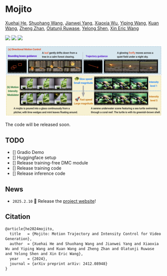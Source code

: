 # Mojito


[Xuehai He](https://sheehan1230.github.io/), [Shuohang Wang](https://scholar.google.com.sg/citations?user=mN-IO6wAAAAJ&hl=zh-CN), [Jianwei Yang](https://jwyang.github.io/), [Xiaoxia Wu](https://xwushirley.github.io/), [Yiping Wang](https://ypwang61.github.io/), [Kuan Wang](https://scholar.google.com/citations?hl=en&user=c1-_-dUAAAAJ&view_op=list_works&sortby=pubdate), [Zheng Zhan](https://zhanzheng8585.github.io/), [Olatunji Ruwase](https://www.microsoft.com/en-us/research/people/olruwase/), [Yelong Shen](https://scholar.google.com/citations?user=S6OFEFEAAAAJ&hl=en), [Xin Eric Wang](https://eric-xw.github.io/)

<a href='https://arxiv.org/abs/2412.08948'><img src='https://img.shields.io/badge/Paper-Arxiv-red'></a> <a href='https://sites.google.com/view/mojito-video'><img src='https://img.shields.io/badge/Project-Page-green'></a> [![](https://img.shields.io/badge/Mojito-Github-purple?logo=github&logoColor=white)](https://github.com/eric-ai-lab/Mojito)
</a>

![Teaser figure](figures/teaser.png)



The code will be released soon. 

## TODO
- [] Gradio Demo
- [] Huggingface setup
- [] Release training-free DMC module
- [] Release training code
- [] Release inference code


## News
* `2025.2.10`  🚀 Release the [project website](https://sites.google.com/view/mojito-video)!




## Citation

```
@article{he2024mojito,
  title   = {Mojito: Motion Trajectory and Intensity Control for Video Generation},
  author  = {Xuehai He and Shuohang Wang and Jianwei Yang and Xiaoxia Wu and Yiping Wang and Kuan Wang and Zheng Zhan and Olatunji Ruwase and Yelong Shen and Xin Eric Wang},
  year    = {2024},
  journal = {arXiv preprint arXiv: 2412.08948}
}
```
